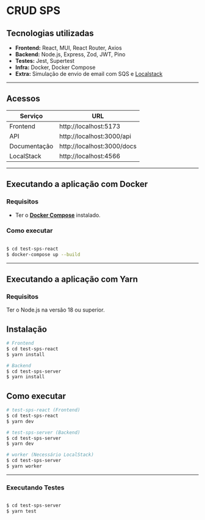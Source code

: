 # CRUD SPS

## Tecnologias utilizadas

- **Frontend:** React, MUI, React Router, Axios
- **Backend:** Node.js, Express, Zod, JWT, Pino
- **Testes:** Jest, Supertest
- **Infra:** Docker, Docker Compose
- **Extra:** Simulação de envio de email com SQS e [Localstack](https://www.localstack.cloud/)

---

## Acessos
| Serviço      | URL                          |
|--------------|------------------------------|
| Frontend     | http://localhost:5173         |
| API          | http://localhost:3000/api     |
| Documentação | http://localhost:3000/docs    |
| LocalStack   | http://localhost:4566         |

---

## Executando a aplicação com Docker
### Requisitos
- Ter o [**Docker Compose**](https://docs.docker.com/compose/) instalado.

### Como executar
```bash

$ cd test-sps-react
$ docker-compose up --build
```

---
##
## Executando a aplicação com Yarn
### Requisitos
Ter o Node.js na versão 18 ou superior.

## Instalação

```bash
# Frontend
$ cd test-sps-react
$ yarn install

# Backend
$ cd test-sps-server
$ yarn install

```

## Como executar

```bash
# test-sps-react (Frontend)
$ cd test-sps-react
$ yarn dev

# test-sps-server (Backend)
$ cd test-sps-server
$ yarn dev

# worker (Necessário LocalStack)
$ cd test-sps-server
$ yarn worker 
```

---


### Executando Testes

```bash

$ cd test-sps-server
$ yarn test
```